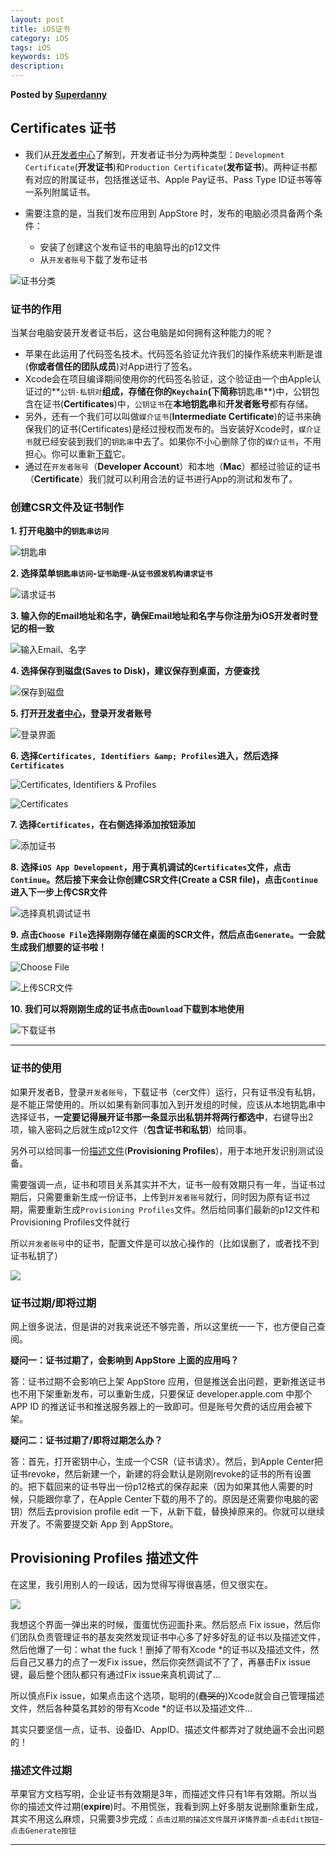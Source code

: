 ```yaml
---
layout: post
title: iOS证书
category: iOS
tags: iOS
keywords: iOS
description: 
---
```



__Posted by [Superdanny](http://superdanny.link/)__  



## Certificates 证书

* 我们从[开发者中心][2]了解到，开发者证书分为两种类型：`Development Certificate`(**开发证书**)和`Production Certificate`(**发布证书**)。两种证书都有对应的附属证书，包括推送证书、Apple Pay证书、Pass Type ID证书等等一系列附属证书。
* 需要注意的是，当我们发布应用到 AppStore 时，发布的电脑必须具备两个条件：

    * 安装了创建这个发布证书的电脑导出的p12文件
    * 从`开发者账号`下载了发布证书

![证书分类][3]

### 证书的作用

当某台电脑安装开发者证书后，这台电脑是如何拥有这种能力的呢？

* 苹果在此运用了代码签名技术。代码签名验证允许我们的操作系统来判断是谁(**你或者信任的团队成员**)对App进行了签名。
* Xcode会在项目编译期间使用你的代码签名验证，这个验证由一个由Apple认证过的**`公钥-私钥对`**组成，存储在你的`Keychain`(下简称**钥匙串**)中，公钥包含在证书(**Certificates**)中，`公钥证书`在**本地钥匙串**和**开发者账号**都有存储。
* 另外，还有一个我们可以叫做`媒介证书`(**Intermediate Certificate**)的证书来确保我们的证书(Certificates)是经过授权而发布的。当安装好Xcode时，`媒介证书`就已经安装到我们的`钥匙串`中去了。如果你不小心删除了你的`媒介证书`，不用担心。你可以重新[下载][4]它。
* 通过在`开发者账号`（**Developer Account**）和本地（**Mac**）都经过验证的证书（**Certificate**）我们就可以利用合法的证书进行App的测试和发布了。

### 创建CSR文件及证书制作

**1\. 打开电脑中的`钥匙串访问`**

![钥匙串][5]

**2\. 选择菜单`钥匙串访问`-`证书助理`-`从证书颁发机构请求证书`**

![请求证书][6]

**3\. 输入你的Email地址和名字，确保Email地址和名字与你注册为iOS开发者时登记的相一致**

![输入Email、名字][7]

**4\. 选择保存到磁盘(Saves to Disk)，建议保存到桌面，方便查找**

![保存到磁盘][8]

**5\. 打开[开发者中心][9]，登录开发者账号**

![登录界面][10]

**6\. 选择`Certificates, Identifiers &amp; Profiles`进入，然后选择`Certificates`**

![Certificates, Identifiers &amp; Profiles][11]

![Certificates][12]

**7\. 选择`Certificates`，在右侧选择添加按钮添加**

![添加证书][13]

**8\. 选择`iOS App Development`，用于真机调试的`Certificates`文件，点击`Continue`。然后接下来会让你创建CSR文件(Create a CSR file)，点击`Continue`进入下一步上传CSR文件**

![选择真机调试证书][14]

**9\. 点击`Choose File`选择刚刚存储在桌面的SCR文件，然后点击`Generate`。一会就生成我们想要的证书啦！**

![Choose File][15]

![上传SCR文件][16]

**10\. 我们可以将刚刚生成的证书点击`Download`下载到本地使用**

![下载证书][17]

* * *

### 证书的使用

如果开发者B，登录`开发者账号`，下载证书（cer文件）运行，只有证书没有私钥，是不能正常使用的。所以如果有新同事加入到开发组的时候，应该从本地钥匙串中选择证书，**一定要记得展开证书那一条显示出私钥并将两行都选中**，右键导出2项，输入密码之后就生成p12文件（**包含证书和私钥**）给同事。

另外可以给同事一份[描述文件][18](**Provisioning Profiles**)，用于本地开发识别测试设备。

需要强调一点，证书和项目关系其实并不大，证书一般有效期只有一年，当证书过期后，只需要重新生成一份证书，上传到`开发者账号`就行，同时因为原有证书过期，需要重新生成`Provisioning Profiles`文件。然后给同事们最新的p12文件和Provisioning Profiles文件就行

所以`开发者账号`中的证书，配置文件是可以放心操作的（比如误删了，或者找不到证书私钥了）

![][19]

### 证书过期/即将过期

网上很多说法，但是讲的对我来说还不够完善，所以这里统一一下，也方便自己查阅。

**疑问一：证书过期了，会影响到 AppStore 上面的应用吗？**

答：证书过期不会影响已上架 AppStore 应用，但是推送会出问题，更新推送证书也不用下架重新发布，可以重新生成，只要保证 developer.apple.com 中那个 APP ID 的推送证书和推送服务器上的一致即可。但是账号欠费的话应用会被下架。

**疑问二：证书过期了/即将过期怎么办？**

答：首先，打开密钥中心，生成一个CSR（证书请求）。然后，到Apple Center把证书revoke，然后新建一个，新建的将会默认是刚刚revoke的证书的所有设置的。把下载回来的证书导出一份p12格式的保存起来（因为如果其他人需要的时候，只能跟你拿了，在Apple Center下载的用不了的。原因是还需要你电脑的密钥）然后去provision profile edit 一下，从新下载，替换掉原来的。你就可以继续开发了。不需要提交新 App 到 AppStore。

## Provisioning Profiles 描述文件

在这里，我引用别人的一段话，因为觉得写得很喜感，但又很实在。

![][20]

我想这个界面一弹出来的时候，蛋蛋忧伤迎面扑来。然后怒点 Fix issue，然后你们团队负责管理证书的基友突然发现证书中心多了好多好乱的证书以及描述文件，然后他爆了一句：what the fuck！删掉了带有Xcode *的证书以及描述文件，然后自己又暴力的点了一发Fix issue，然后你突然调试不了了，再暴击Fix issue键，最后整个团队都只有通过Fix issue来真机调试了…

所以慎点Fix issue，如果点击这个选项，聪明的(<del>蠢哭的</del>)Xcode就会自己管理描述文件，然后各种莫名其妙的带有Xcode *的证书以及描述文件…

其实只要坚信一点，证书、设备ID、AppID、描述文件都弄对了就绝逼不会出问题的！

### 描述文件过期

苹果官方文档写明，企业证书有效期是3年，而描述文件只有1年有效期。所以当你的描述文件过期(**expire**)时。不用慌张，我看到网上好多朋友说删除重新生成，其实不用这么麻烦，只需要3步完成：`点击过期的描述文件展开详情界面`-`点击Edit按钮`-`点击Generate按钮`

* * *

[2]: https://developer.apple.com/ios/manage/overview/index.action
[4]: http://www.apple.com/certificateauthority
[9]: https://developer.apple.com/membercenter/
[18]: /2015/09/25/iOS-production-certificate-and-use/#provisioning-profiles-描述文件
[3]: /assets/postAssets/2016/81f8a509gw1ezq93sjmnbj20pq0k4god.webp
[5]: /assets/postAssets/2016/81f8a509gw1ewe0hqvgt1j206q062q2z.webp
[6]: /assets/postAssets/2016/81f8a509gw1ewe0hon5joj20uq0foadz.webp
[7]: /assets/postAssets/2016/81f8a509jw9ezl2jtqobzj20y80o877n.webp
[8]: /assets/postAssets/2016/81f8a509gw1ewe0hluv88j20y80o8ack.webp
[10]: /assets/postAssets/2016/81f8a509gw1ewe0hh9nbzj20qq0igt9v.webp
[11]: /assets/postAssets/2016/81f8a509gw1ewe0hfwupuj21kw0hg41q.webp
[12]: /assets/postAssets/2016/81f8a509gw1ewe0hdhtxyj21k60uidlt.webp
[13]: /assets/postAssets/2016/81f8a509gw1ewe0h9aq38j21k60hw0wd.webp
[14]: /assets/postAssets/2016/81f8a509gw1ewe0h8deitj21ii0w8afm.webp
[15]: /assets/postAssets/2016/81f8a509gw1ewe0h42rmzj213e0asgmb.webp
[16]: /assets/postAssets/2016/81f8a509gw1ewe0h39trgj213k0ow7al.webp
[17]: /assets/postAssets/2016/81f8a509gw1ewe0gwmrp4j21300syq6q.webp
[19]: /assets/postAssets/2016/81f8a509gw1ezqda52mmej20uk08s76e.webp
[20]: /assets/postAssets/2016/81f8a509gw1ezqetrs90nj20m80afq4r.webp
  


